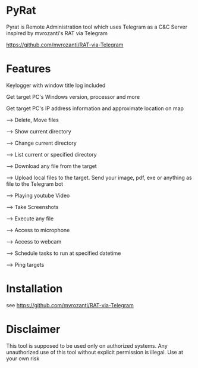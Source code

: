 # PyRat
Pyrat is Remote Administration tool which uses Telegram as a C&C Server inspired by mvrozanti's RAT via Telegram

https://github.com/mvrozanti/RAT-via-Telegram


# Features
Keylogger with window title log included

Get target PC's Windows version, processor and more

Get target PC's IP address information and approximate location on map

--> Delete, Move files

--> Show current directory

--> Change current directory

--> List current or specified directory

--> Download any file from the target

--> Upload local files to the target. Send your image, pdf, exe or anything as file to the Telegram bot

--> Playing youtube Video

--> Take Screenshots

--> Execute any file

--> Access to microphone

--> Access to webcam

--> Schedule tasks to run at specified datetime

--> Ping targets



# Installation
see https://github.com/mvrozanti/RAT-via-Telegram



# Disclaimer 
This tool is supposed to be used only on authorized systems. Any unauthorized use of this tool without explicit permission is illegal.
Use at your own risk
